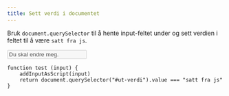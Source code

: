 ```yaml
---
title: Sett verdi i documentet
---
```


Bruk `document.querySelector` til å hente input-feltet under og sett verdien
i feltet til å være `satt fra js`.

<input id="ut-verdi" type="text" value="Du skal endre meg." disabled>


```test
function test (input) {
    addInputAsScript(input)
    return document.querySelector("#ut-verdi").value === "satt fra js"
}
```

